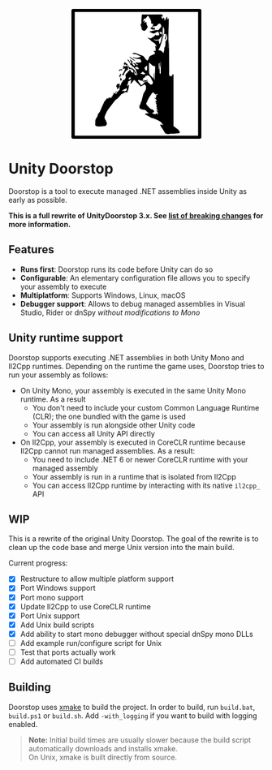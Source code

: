 <p align="center">
  <img height="256" width="256" src="assets/img/icon.png">
</p>

# Unity Doorstop

Doorstop is a tool to execute managed .NET assemblies inside Unity as early as possible.

**This is a full rewrite of UnityDoorstop 3.x. See [list of breaking changes](CHANGES.md) for more information.**

## Features

* **Runs first**: Doorstop runs its code before Unity can do so
* **Configurable**: An elementary configuration file allows you to specify your assembly to execute
* **Multiplatform**: Supports Windows, Linux, macOS
* **Debugger support**: Allows to debug managed assemblies in Visual Studio, Rider or dnSpy *without modifications to Mono*

## Unity runtime support

Doorstop supports executing .NET assemblies in both Unity Mono and Il2Cpp runtimes.
Depending on the runtime the game uses, Doorstop tries to run your assembly as follows:

* On Unity Mono, your assembly is executed in the same Unity Mono runtime. As a result
  * You don't need to include your custom Common Language Runtime (CLR); the one bundled with the game is used
  * Your assembly is run alongside other Unity code
  * You can access all Unity API directly
* On Il2Cpp, your assembly is executed in CoreCLR runtime because Il2Cpp cannot run managed assemblies. As a result:
  * You need to include .NET 6 or newer CoreCLR runtime with your managed assembly
  * Your assembly is run in a runtime that is isolated from Il2Cpp
  * You can access Il2Cpp runtime by interacting with its native `il2cpp_` API

## WIP

This is a rewrite of the original Unity Doorstop. The goal of the rewrite is to clean up the code base and merge Unix version into the main build.

Current progress:

* [x] Restructure to allow multiple platform support
* [x] Port Windows support
* [x] Port mono support
* [x] Update Il2Cpp to use CoreCLR runtime 
* [x] Port Unix support
* [x] Add Unix build scripts
* [x] Add ability to start mono debugger without special dnSpy mono DLLs
* [ ] Add example run/configure script for Unix
* [ ] Test that ports actually work
* [ ] Add automated CI builds

## Building

Doorstop uses [xmake](https://xmake.io/) to build the project. In order to build, run `build.bat`, `build.ps1` or `build.sh`.
Add `-with_logging` if you want to build with logging enabled.

> **Note:** Initial build times are usually slower because the build script automatically downloads and installs xmake.  
> On Unix, xmake is built directly from source.